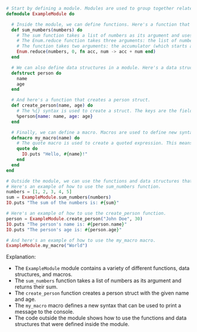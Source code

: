 ```elixir
# Start by defining a module. Modules are used to group together related functions and data.
defmodule ExampleModule do

  # Inside the module, we can define functions. Here's a function that takes a list of numbers and returns their sum.
  def sum_numbers(numbers) do
    # The sum function takes a list of numbers as its argument and uses the Enum.reduce function to calculate the sum.
    # The Enum.reduce function takes three arguments: the list of numbers, an initial value (in this case, 0), and a function to apply to each element of the list.
    # The function takes two arguments: the accumulator (which starts at 0) and the current element of the list. It returns the sum of the accumulator and the current element.
    Enum.reduce(numbers, 0, fn acc, num -> acc + num end)
  end

  # We can also define data structures in a module. Here's a data structure that represents a person.
  defstruct person do
    name
    age
  end

  # And here's a function that creates a person struct.
  def create_person(name, age) do
    # The %{} syntax is used to create a struct. The keys are the field names and the values are the field values.
    %person{name: name, age: age}
  end

  # Finally, we can define a macro. Macros are used to define new syntax for the Elixir language.
  defmacro my_macro(name) do
    # The quote macro is used to create a quoted expression. This means that the expression is not evaluated immediately, but instead is returned as a data structure.
    quote do
      IO.puts "Hello, #{name}!"
    end
  end
end

# Outside the module, we can use the functions and data structures that we defined inside the module.
# Here's an example of how to use the sum_numbers function.
numbers = [1, 2, 3, 4, 5]
sum = ExampleModule.sum_numbers(numbers)
IO.puts "The sum of the numbers is: #{sum}"

# Here's an example of how to use the create_person function.
person = ExampleModule.create_person("John Doe", 30)
IO.puts "The person's name is: #{person.name}"
IO.puts "The person's age is: #{person.age}"

# And here's an example of how to use the my_macro macro.
ExampleModule.my_macro("World")
```

Explanation:

* The `ExampleModule` module contains a variety of different functions, data structures, and macros.
* The `sum_numbers` function takes a list of numbers as its argument and returns their sum.
* The `create_person` function creates a person struct with the given name and age.
* The `my_macro` macro defines a new syntax that can be used to print a message to the console.
* The code outside the module shows how to use the functions and data structures that were defined inside the module.
